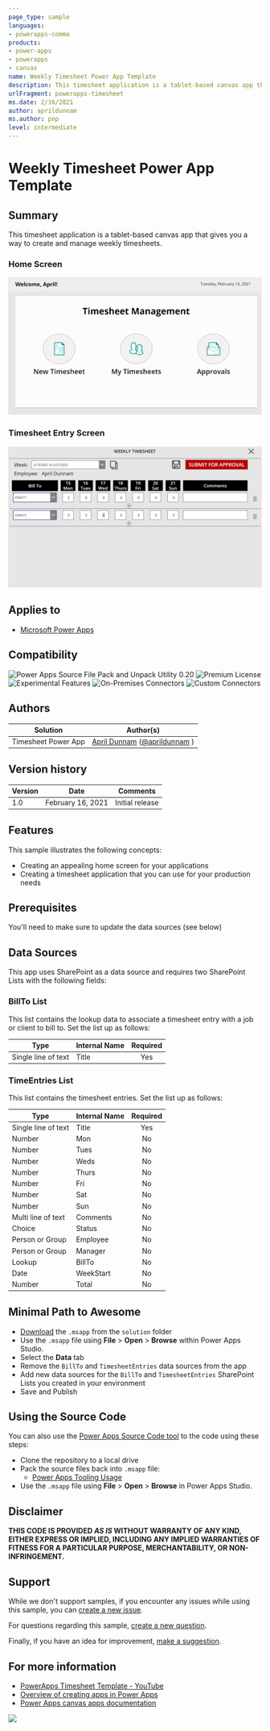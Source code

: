 ```yaml
---
page_type: sample
languages:
- powerapps-comma
products:
- power-apps
- powerapps
- canvas
name: Weekly Timesheet Power App Template
description: This timesheet application is a tablet-based canvas app that gives you a way to create and manage weekly timesheets.
urlFragment: powerapps-timesheet
ms.date: 2/16/2021
author: aprildunnam
ms.author: pnp
level: intermediate
---
```


# Weekly Timesheet Power App Template

## Summary

This timesheet application is a tablet-based canvas app that gives you a way to create and manage weekly timesheets.

### Home Screen

![home screen](./assets/TimesheetHomeScreen.png)  

### Timesheet Entry Screen

![timesheet entry screen](./assets/TimesheetEntryScreen.png)  


## Applies to

* [Microsoft Power Apps](https://docs.microsoft.com/powerapps/)

## Compatibility

![Power Apps Source File Pack and Unpack Utility 0.20](https://img.shields.io/badge/Packing%20Tool-0.20-green.svg)
![Premium License](https://img.shields.io/badge/Premium%20License-Not%20Required-green.svg "Premium Power Apps license not required")
![Experimental Features](https://img.shields.io/badge/Experimental%20Features-No-green.svg "Does not rely on experimental features")
![On-Premises Connectors](https://img.shields.io/badge/On--Premises%20Connectors-No-green.svg "Does not use on-premise connectors")
![Custom Connectors](https://img.shields.io/badge/Custom%20Connectors-Not%20Required-green.svg "Does not use custom connectors")

## Authors

Solution|Author(s)
--------|---------
Timesheet Power App | [April Dunnam](https://github.com/aprildunnam) ([@aprildunnam](https://www.twitter.com/aprildunnam) )

## Version history

Version|Date|Comments
-------|----|--------
1.0|February 16, 2021|Initial release


## Features

This sample illustrates the following concepts:

* Creating an appealing home screen for your applications
* Creating a timesheet application that you can use for your production needs

## Prerequisites

You'll need to make sure to update the data sources (see below)

## Data Sources
 
This app uses SharePoint as a data source and requires two SharePoint Lists with the following fields:

### BillTo List

This list contains the lookup data to associate a timesheet entry with a job or client to bill to.  Set the list up as follows:

|Type|Internal Name|Required|
|---|---|:---:|
|Single line of text|Title|Yes|

### TimeEntries List

This list contains the timesheet entries.  Set the list up as follows:

|Type|Internal Name|Required|
|---|---|:---:|
|Single line of text|Title|Yes|
|Number|Mon|No|
|Number|Tues|No|
|Number|Weds|No|
|Number|Thurs|No|
|Number|Fri|No|
|Number|Sat|No|
|Number|Sun|No|
|Multi line of text|Comments|No|
|Choice|Status|No|
|Person or Group|Employee|No|
|Person or Group|Manager|No|
|Lookup|BillTo|No|
|Date|WeekStart|No|
|Number|Total|No|

## Minimal Path to Awesome

* [Download](https://github.com/pnp/powerapps-samples/blob/main/samples/Timesheet/solution/WeeklyTimesheet.msapp) the `.msapp` from the `solution` folder
* Use the `.msapp` file using **File** > **Open** > **Browse** within Power Apps Studio.
* Select the **Data** tab
* Remove the `BillTo` and `TimesheetEntries` data sources from the app
* Add new data sources for the `BillTo` and `TimesheetEntries` SharePoint Lists you created in your environment
* Save and Publish

## Using the Source Code

  You can also use the [Power Apps Source Code tool](https://github.com/microsoft/PowerApps-Language-Tooling) to the code using these steps:

* Clone the repository to a local drive
* Pack the source files back into `.msapp` file:
  * [Power Apps Tooling Usage](https://github.com/microsoft/PowerApps-Language-Tooling)
* Use the `.msapp` file using **File** > **Open** > **Browse** in Power Apps Studio.

## Disclaimer

**THIS CODE IS PROVIDED *AS IS* WITHOUT WARRANTY OF ANY KIND, EITHER EXPRESS OR IMPLIED, INCLUDING ANY IMPLIED WARRANTIES OF FITNESS FOR A PARTICULAR PURPOSE, MERCHANTABILITY, OR NON-INFRINGEMENT.**


## Support

While we don't support samples, if you encounter any issues while using this sample, you can [create a new issue](https://github.com/pnp/powerapps-samples/issues/new?assignees=&labels=Needs%3A+Triage+%3Amag%3A%2Ctype%3Abug-suspected&template=bug-report.yml&sample=Timesheet&authors=@aprildunnam&title=Timesheet%20-%20).

For questions regarding this sample, [create a new question](https://github.com/pnp/powerapps-samples/issues/new?assignees=&labels=Needs%3A+Triage+%3Amag%3A%2Ctype%3Abug-suspected&template=question.yml&sample=Timesheet&authors=@aprildunnam&title=Timesheet%20-%20).

Finally, if you have an idea for improvement, [make a suggestion](https://github.com/pnp/powerapps-samples/issues/new?assignees=&labels=Needs%3A+Triage+%3Amag%3A%2Ctype%3Abug-suspected&template=suggestion.yml&sample=Timesheet&authors=@aprildunnam&title=Timesheet%20-%20).

## For more information

- [PowerApps Timesheet Template - YouTube](https://youtu.be/A8SiNTnQw0Q)
- [Overview of creating apps in Power Apps](https://docs.microsoft.com/powerapps/maker/)
- [Power Apps canvas apps documentation](https://docs.microsoft.com/en-us/powerapps/maker/canvas-apps/)

<img src="https://telemetry.sharepointpnp.com/powerapps-samples/samples/timesheet" />